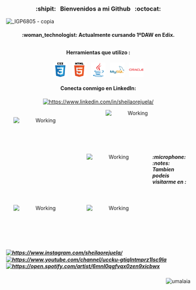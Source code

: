 

<h3 align="center"> :shipit:  &nbsp  Bienvenidos a mi Github  &nbsp  :octocat: </h3>


![_IGP6805 - copia](https://user-images.githubusercontent.com/123022804/228633528-90964b51-4ea3-4d3e-a2d7-a95675b94e63.JPG)


<h4 align="center"> :woman_technologist: Actualmente cursando 1ºDAW en Edix. 

</br> Herramientas que utilizo :</h4>

<p align="center"> <a rel="noreferrer"> <img src="https://raw.githubusercontent.com/devicons/devicon/master/icons/css3/css3-original-wordmark.svg" alt="css3" width="40" height="40"/>  &nbsp 
</a> <a rel="noreferrer"> <img src="https://raw.githubusercontent.com/devicons/devicon/master/icons/html5/html5-original-wordmark.svg" alt="html5" width="40" height="40"/> &nbsp
</a> <a rel="noreferrer"> <img src="https://raw.githubusercontent.com/devicons/devicon/master/icons/java/java-original.svg" alt="java" width="40" height="40"/> </a> &nbsp 
<a rel="noreferrer"> <img src="https://raw.githubusercontent.com/devicons/devicon/master/icons/mysql/mysql-original-wordmark.svg" alt="mysql" width="40" height="40"/> </a> &nbsp
<a rel="noreferrer"> <img src="https://raw.githubusercontent.com/devicons/devicon/master/icons/oracle/oracle-original.svg" alt="oracle" width="40" height="40"/> </a> </p>


<h4 align="center">Conecta conmigo en LinkedIn:</h4>
<p align="center">
<a href="https://www.linkedin.com/in/sheilaorejuela/" target="blank"><img align="center" src="https://raw.githubusercontent.com/rahuldkjain/github-profile-readme-generator/master/src/images/icons/Social/linked-in-alt.svg" alt="https://www.linkedin.com/in/sheilaorejuela/" height="30" width="40" /></a>
</p>


<p align="center">
<img src="https://media.giphy.com/media/VjAB0fOmK15Ze/giphy.gif" alt="Working" style="width: 160px;
            height: 100px; display: inline-block; margin: 20px 
            float: left" data-target="animated-image.originalImage">
  <img src="https://media.giphy.com/media/ARrQFpc6km5eU/giphy-downsized-large.gif" alt="Working" style="width: 160px;
            height: 100px; display: inline-block; margin: 20px;
            float: left" data-target="animated-image.originalImage">
  <img src="https://media.giphy.com/media/zBOqRPmkEF3Ow/giphy.gif" alt="Working" style="width: 160px;
            height: 100px; display: inline-block; margin: 20px;
            float: left" data-target="animated-image.originalImage">
   <img src="https://media.giphy.com/media/KpACNEh8jXK2Q/giphy.gif" alt="Working" style="width: 160px;
            height: 100px; display: inline-block; margin: 20px;
            float: left" data-target="animated-image.originalImage">
   <img src="https://media.giphy.com/media/3o85xDWOG8Sbl9yQzm/giphy.gif" alt="Working" style="width: 160px;
            height: 100px; display: inline-block; margin: 20px;
            float: left" data-target="animated-image.originalImage">
<p/>



<h5> :microphone: :notes: Tambien podeis visitarme en : 
<p align="left">
&nbsp &nbsp &nbsp &nbsp &nbsp &nbsp &nbsp &nbsp &nbsp &nbsp 
<a href="https://www.instagram.com/sheilaorejuela/" target="blank"><img align="center" src="https://raw.githubusercontent.com/rahuldkjain/github-profile-readme-generator/master/src/images/icons/Social/instagram.svg" alt="https://www.instagram.com/sheilaorejuela/" height="20" width="30" /></a>
<a href="https://www.youtube.com/channel/UCckU-gTIqLNTmPrz1lsc9lA" target="blank"><img align="center" src="https://raw.githubusercontent.com/rahuldkjain/github-profile-readme-generator/master/src/images/icons/Social/youtube.svg" alt="https://www.youtube.com/channel/uccku-gtiqlntmprz1lsc9la" height="20" width="30" /></a>
<a href="https://open.spotify.com/artist/6mnL0QGfvqX0zEN9xiCbwx" target="blank"><img align="center" src="https://raw.githubusercontent.com/rahuldkjain/github-profile-readme-generator/master/src/images/icons/Social/spotify.svg" alt="https://open.spotify.com/artist/6mnl0qgfvqx0zen9xicbwx" height="20" width="30" /></a>
</p> </h5>




<p align="right"> <img src="https://komarev.com/ghpvc/?username=umalaia&label=Visitas%20al%20perfil&color=017C91&style=plastic" alt="umalaia" /> </p>
